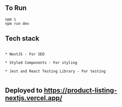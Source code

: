 
## To Run

````
npm i
npm run dev

````

## Tech stack

````

* NextJS - For SEO

* Styled Components - For styling

* Jest and React Testing Library - For testing


````


## Deployed to https://product-listing-nextjs.vercel.app/
